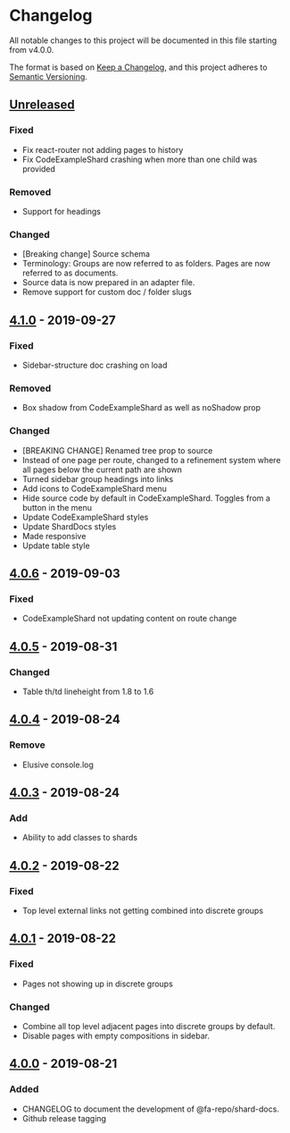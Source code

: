 # Changelog
All notable changes to this project will be documented in this file starting from v4.0.0.

The format is based on [Keep a Changelog](https://keepachangelog.com/en/1.0.0/),
and this project adheres to [Semantic Versioning](https://semver.org/spec/v2.0.0.html).

## [Unreleased]
### Fixed
- Fix react-router not adding pages to history
- Fix CodeExampleShard crashing when more than one child was provided
### Removed
- Support for headings
### Changed
- [Breaking change] Source schema
- Terminology: Groups are now referred to as folders. Pages are now referred to as documents.
- Source data is now prepared in an adapter file.
- Remove support for custom doc / folder slugs

## [4.1.0] - 2019-09-27
### Fixed
- Sidebar-structure doc crashing on load
### Removed
- Box shadow from CodeExampleShard as well as noShadow prop
### Changed
- [BREAKING CHANGE] Renamed tree prop to source
- Instead of one page per route, changed to a refinement system where all pages below the current path are shown
- Turned sidebar group headings into links
- Add icons to CodeExampleShard menu
- Hide source code by default in CodeExampleShard. Toggles from a button in the menu
- Update CodeExampleShard styles
- Update ShardDocs styles
- Made responsive
- Update table style

## [4.0.6] - 2019-09-03
### Fixed
- CodeExampleShard not updating content on route change

## [4.0.5] - 2019-08-31
### Changed
- Table th/td lineheight from 1.8 to 1.6

## [4.0.4] - 2019-08-24
### Remove
- Elusive console.log

## [4.0.3] - 2019-08-24
### Add
- Ability to add classes to shards

## [4.0.2] - 2019-08-22
### Fixed
- Top level external links not getting combined into discrete groups

## [4.0.1] - 2019-08-22
### Fixed
- Pages not showing up in discrete groups
### Changed
- Combine all top level adjacent pages into discrete groups by default.
- Disable pages with empty compositions in sidebar.

## [4.0.0] - 2019-08-21
### Added
- CHANGELOG to document the development of @fa-repo/shard-docs.
- Github release tagging

[Unreleased]: https://github.com/fa-repo/shard-docs/compare/v4.1.0...HEAD
[4.1.0]: https://github.com/fa-repo/shard-docs/compare/v4.0.6...v4.1.0
[4.0.6]: https://github.com/fa-repo/shard-docs/compare/v4.0.5...v4.0.6
[4.0.5]: https://github.com/fa-repo/shard-docs/compare/v4.0.4...v4.0.5
[4.0.4]: https://github.com/fa-repo/shard-docs/compare/v4.0.3...v4.0.4
[4.0.3]: https://github.com/fa-repo/shard-docs/compare/v4.0.2...v4.0.3
[4.0.2]: https://github.com/fa-repo/shard-docs/compare/v4.0.1...v4.0.2
[4.0.1]: https://github.com/fa-repo/shard-docs/compare/v4.0.0...v4.0.1
[4.0.0]: https://github.com/fa-repo/shard-docs/compare/v3.1.0...v4.0.0